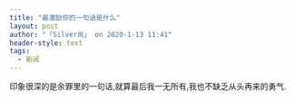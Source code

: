 ```yaml
---
title: "最激励你的一句话是什么"
layout: post
author: "「Silver岚」 on 2020-1-13 11:41"
header-style: text
tags:
  - 新闻
---
```


<head></head>
<body>
  印象很深的是余罪里的一句话,就算最后我一无所有,我也不缺乏从头再来的勇气.
 <br>
</body>


